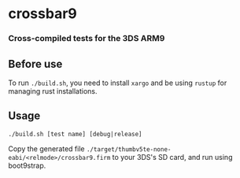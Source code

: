# crossbar9

### Cross-compiled tests for the 3DS ARM9

## Before use

To run `./build.sh`, you need to install `xargo` and be using `rustup` for managing rust installations.

## Usage

```
./build.sh [test name] [debug|release]
```

Copy the generated file `./target/thumbv5te-none-eabi/<relmode>/crossbar9.firm` to your 3DS's SD card, and run using boot9strap.

